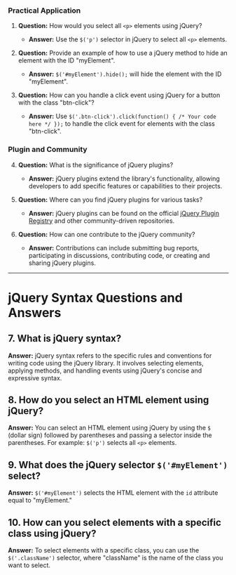 ### Practical Application
1. **Question:** How would you select all `<p>` elements using jQuery?
    - **Answer:** Use the `$('p')` selector in jQuery to select all `<p>` elements.

2. **Question:** Provide an example of how to use a jQuery method to hide an element with the ID "myElement".
    - **Answer:** `$('#myElement').hide();` will hide the element with the ID "myElement".

3. **Question:** How can you handle a click event using jQuery for a button with the class "btn-click"?
    - **Answer:** Use `$('.btn-click').click(function() { /* Your code here */ });` to handle the click event for elements with the class "btn-click".

### Plugin and Community
4. **Question:** What is the significance of jQuery plugins?
    - **Answer:** jQuery plugins extend the library's functionality, allowing developers to add specific features or capabilities to their projects.

5. **Question:** Where can you find jQuery plugins for various tasks?
    - **Answer:** jQuery plugins can be found on the official [jQuery Plugin Registry](https://plugins.jquery.com/) and other community-driven repositories.

6. **Question:** How can one contribute to the jQuery community?
    - **Answer:** Contributions can include submitting bug reports, participating in discussions, contributing code, or creating and sharing jQuery plugins.

----

# jQuery Syntax Questions and Answers

## 7. What is jQuery syntax?

**Answer:** jQuery syntax refers to the specific rules and conventions for writing code using the jQuery library. It involves selecting elements, applying methods, and handling events using jQuery's concise and expressive syntax.

## 8. How do you select an HTML element using jQuery?

**Answer:** You can select an HTML element using jQuery by using the `$` (dollar sign) followed by parentheses and passing a selector inside the parentheses. For example: `$('p')` selects all `<p>` elements.

## 9. What does the jQuery selector `$('#myElement')` select?

**Answer:** `$('#myElement')` selects the HTML element with the `id` attribute equal to "myElement."

## 10. How can you select elements with a specific class using jQuery?

**Answer:** To select elements with a specific class, you can use the `$('.className')` selector, where "className" is the name of the class you want to select.
